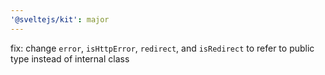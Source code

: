 ```yaml
---
'@sveltejs/kit': major
---
```


fix: change `error`, `isHttpError`, `redirect`, and `isRedirect` to refer to public type instead of internal class
